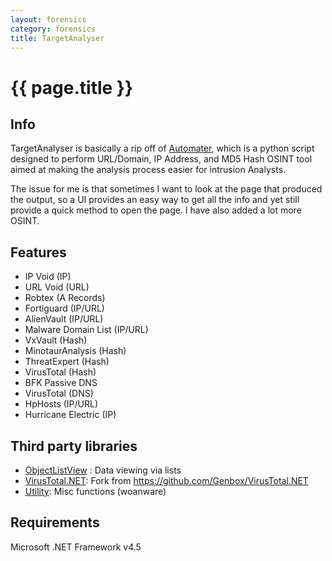 ```yaml
---
layout: forensics
category: forensics
title: TargetAnalyser
---
```


# {{ page.title }} #

## Info ##
TargetAnalyser is basically a rip off of [Automater](http://www.tekdefense.com/automater/), which is a python script designed to perform URL/Domain, IP Address, and MD5 Hash OSINT tool aimed at making the analysis process easier for intrusion Analysts. 

The issue for me is that sometimes I want to look at the page that produced the output, so a UI provides an easy way to get all the info and yet still provide a quick method to open the page. I have also added a lot more OSINT.

## Features ##

- IP Void (IP)
- URL Void (URL)
- Robtex (A Records)
- Fortiguard (IP/URL)
- AlienVault (IP/URL)
- Malware Domain List (IP/URL)
- VxVault (Hash)
- MinotaurAnalysis (Hash)
- ThreatExpert (Hash)
- VirusTotal (Hash)
- BFK Passive DNS
- VirusTotal (DNS)
- HpHosts (IP/URL)
- Hurricane Electric (IP)

## Third party libraries ##

- [ObjectListView](http://objectlistview.sourceforge.net/cs/index.html) : Data viewing via lists 
- [VirusTotal.NET](https://github.com/woanware/VirusTotal.NET): Fork from https://github.com/Genbox/VirusTotal.NET
- [Utility](http://www.woanware.co.uk): Misc functions (woanware)

## Requirements ##

Microsoft .NET Framework v4.5 
